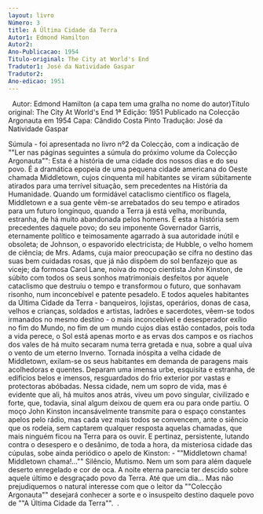 ```yaml
---
layout: livro
Número: 3
title: A Última Cidade da Terra
Autor1: Edmond Hamilton
Autor2: 
Ano-Publicacao: 1954
Titulo-original: The City at World's End
Tradutor1: José da Natividade Gaspar
Tradutor2: 
Ano-edicao: 1951
---
```

  
Autor: Edmond Hamilton (a capa tem uma gralha no nome do autor)Título original: The City At World's End
1ª Edição: 1951
Publicado na Colecção Argonauta em 1954
Capa: Cândido Costa Pinto 
Tradução: José da Natividade Gaspar

Súmula - foi apresentada no livro nº2 
da Colecção, com a indicação de ""Ler nas páginas seguintes a súmula do 
próximo volume da Colecção Argonauta"":
Esta é a história de uma cidade dos nossos dias e do seu povo. É a dramática epopeia de uma pequena cidade americana do Oeste chamada Middletown, cujos cinquenta mil habitantes se viram súbitamente atirados para uma terrível situação, sem precedentes na História da Humanidade. Quando um formidável cataclismo científico os flagela, Middletown e a sua gente vêm-se arrebatados do seu tempo e atirados para um futuro longínquo, quando a Terra já está velha, moribunda, estranha, de há muito abandonada pelos homens.
É esta a história sem precedentes daquele povo; do seu imponente Governador Garris, eternamente político e teimosamente agarrado à sua autoridade inútil e obsoleta; de Johnson, o espavorido electricista; de Hubble, o velho homem de ciência; de Mrs. Adams, cuja maior preocupação se cifra no destino das suas bem cuidadas rosas, que já não dispõem do sol benfazejo que as viceje; da formosa Carol Lane, noiva do moço cientista John Kinston, de súbito com todos os seus sonhos matrimoniais desfeitos por aquele cataclismo que destruiu o tempo e transformou o futuro, que sonhavam risonho, num inconcebível e patente pesadelo.
E todos aqueles habitantes da Última Cidade da Terra - banqueiros, lojistas, operários, donas de casa, velhos e crianças, soldados e artistas, ladrões e sacerdotes, vêem-se todos irmanados no mesmo destino - o mais inconcebível e desesperador exílio no fim do Mundo, no fim de um mundo cujos dias estão contados, pois toda a vida perece, o Sol está apenas morto e as ervas dos campos e os riachos dos vales de há muito secaram numa terra gretada e nua, sobre a qual uiva o vento de um eterno Inverno.
Tornada inóspita a velha cidade de Middletown, exilam-se os seus habitantes em demanda de paragens mais acolhedoras e quentes. Deparam uma imensa urbe, esquisita e estranha, de edificios belos e imensos, resguardados do frio exterior por vastas e protectoras abóbadas.
Nessa cidade, nem um sopro de vida, mas é evidente que ali, há muitos anos atrás, viveu um povo singular, civilizado e forte, que, todavia, sinal algum deixou de quem era ou para onde partiu.
O moço John Kinston incansávelmente transmite para o espaço constantes apelos pelo rádio, mas cada vez mais todos se convencem, ante o siêncio que os rodeia, sem captarem qualquer resposta aquelas chamadas, que mais ninguém ficou na Terra para os ouvir. E pertinaz, persistente, lutando contra o desespero e o desânimo, de toda a hora, da misteriosa cidade das cúpulas, sobe ainda periódico o apelo de Kinston: - ""Middletown chama! Middletown chama!...""
Silêncio, Mutismo. Nem um som para além daquele deserto enregelado e cor de oca. A noite eterna parecia ter descido sobre aquele último e desgraçado povo da Terra. Até que um dia...
Mas não prejudiquemos o natural interesse com que o leitor da ""Colecção Argonauta"" desejará conhecer a sorte e o insuspeito destino daquele povo de ""A Última Cidade da Terra"". 
.
